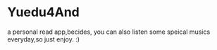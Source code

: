 Yuedu4And
=========
a personal read app,becides, you can also listen some speical musics everyday,so just enjoy.  :)
